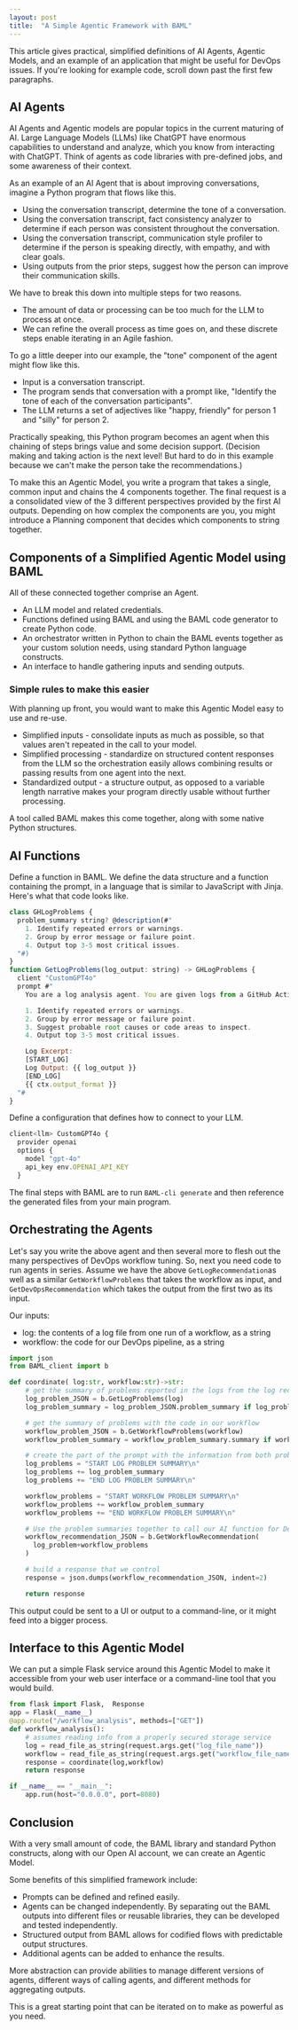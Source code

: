 ```yaml
---
layout: post
title:  "A Simple Agentic Framework with BAML"
---
```


This article gives practical, simplified definitions of AI Agents, Agentic Models, and an example of an application that might be useful for DevOps issues. If you're looking for example code, scroll down past the first few paragraphs.

## AI Agents

AI Agents and Agentic models are popular topics in the current maturing of AI. Large Language Models (LLMs) like ChatGPT have enormous capabilities to understand and analyze, which you know from interacting with ChatGPT. Think of agents as code libraries with pre-defined jobs, and some awareness of their context.

As an example of an AI Agent that is about improving conversations, imagine a Python program that flows like this.

- Using the conversation transcript, determine the tone of a conversation.
- Using the conversation transcript, fact consistency analyzer to determine if each person was consistent throughout the conversation.
- Using the conversation transcript, communication style profiler to determine if the person is speaking directly, with empathy, and with clear goals.
- Using outputs from the prior steps, suggest how the person can improve their communication skills.

We have to break this down into multiple steps for two reasons.

- The amount of data or processing can be too much for the LLM to process at once.
- We can refine the overall process as time goes on, and these discrete steps enable iterating in an Agile fashion.

To go a little deeper into our example, the "tone" component of the agent might flow like this.

- Input is a conversation transcript.
- The program sends that conversation with a prompt like, "Identify the tone of each of the conversation participants".
- The LLM returns a set of adjectives like "happy, friendly" for person 1 and "silly" for person 2. 

Practically speaking, this Python program becomes an agent when this chaining of steps brings value and some decision support. (Decision making and taking action is the next level! But hard to do in this example because we can't make the person take the recommendations.)

To make this an Agentic Model, you write a program that takes a single, common input and chains the 4 components together. The final request is a a consolidated view of the 3 different perspectives provided by the first AI outputs. Depending on how complex the components are you, you might introduce a Planning component that decides which components to string together.

## Components of a Simplified Agentic Model using BAML

All of these connected together comprise an Agent.

- An LLM model and related credentials.
- Functions defined using BAML and using the BAML code generator to create Python code.
- An orchestrator written in Python to chain the BAML events together as your custom solution needs, using standard Python language constructs.
- An interface to handle gathering inputs and sending outputs.

### Simple rules to make this easier

With planning up front, you would want to make this Agentic Model easy to use and re-use.

- Simplified inputs - consolidate inputs as much as possible, so that values aren't repeated in the call to your model.
- Simplified processing - standardize on structured content responses from the LLM so the orchestration easily allows combining results or passing results from one agent into the next.
- Standardized output - a structure output, as opposed to a variable length narrative makes your program directly usable without further processing.

A tool called BAML makes this come together, along with some native Python structures.

## AI Functions

Define a function in BAML. We define the data structure and a function containing the prompt, in a language that is similar to JavaScript with Jinja. Here's what that code looks like.

```javascript
class GHLogProblems {
  problem_summary string? @description(#"
    1. Identify repeated errors or warnings.
    2. Group by error message or failure point.
    4. Output top 3-5 most critical issues.
  "#)
}
function GetLogProblems(log_output: string) -> GHLogProblems {
  client "CustomGPT4o"
  prompt #"
    You are a log analysis agent. You are given logs from a GitHub Action pipeline run.

    1. Identify repeated errors or warnings.
    2. Group by error message or failure point.
    3. Suggest probable root causes or code areas to inspect.
    4. Output top 3-5 most critical issues.

    Log Excerpt:
    [START_LOG]
    Log Output: {{ log_output }}
    [END_LOG]
    {{ ctx.output_format }}
  "#
}
```

Define a configuration that defines how to connect to your LLM.

```javascript
client<llm> CustomGPT4o {
  provider openai
  options {
    model "gpt-4o"
    api_key env.OPENAI_API_KEY
  }
```

The final steps with BAML are to run `BAML-cli generate` and then reference the generated files from your main program.

## Orchestrating the Agents

Let's say you write the above agent and then several more to flesh out the many perspectives of DevOps workflow tuning. So, next you need code to run agents in series. Assume we have the above `GetLogRecommendation`as well as a similar `GetWorkflowProblems` that takes the workflow as input, and `GetDevOpsRecommendation` which takes the output from the first two as its input.

Our inputs:

- log: the contents of a log file from one run of a workflow, as a string
- workflow: the code for our DevOps pipeline, as a string

```python
import json
from BAML_client import b

def coordinate( log:str, workflow:str)->str:
    # get the summary of problems reported in the logs from the log recommendation AI function
    log_problem_JSON = b.GetLogProblems(log)
    log_problem_summary = log_problem_JSON.problem_summary if log_problem_JSON.problem_summary else None

    # get the summary of problems with the code in our workflow
    workflow_problem_JSON = b.GetWorkflowProblems(workflow)
    workflow_problem_summary = workflow_problem_summary.summary if workflow_problem_summary.summary else None

    # create the part of the prompt with the information from both problem summaries
    log_problems = "START LOG PROBLEM SUMMARY\n"
    log_problems += log_problem_summary
    log_problems += "END LOG PROBLEM SUMMARY\n"

    workflow_problems = "START WORKFLOW PROBLEM SUMMARY\n"
    workflow_problems += workflow_problem_summary
    workflow_problems += "END WORKFLOW PROBLEM SUMMARY\n"

    # Use the problem summaries together to call our AI function for DevOps. This returns a summary and recommendation.
    workflow_recommendation_JSON = b.GetWorkflowRecommendation(
      log_problem+workflow_problems
    )

    # build a response that we control
    response = json.dumps(workflow_recommendation_JSON, indent=2)

    return response

```

This output could be sent to a UI or output to a command-line, or it might feed into a bigger process.

## Interface to this Agentic Model

We can put a simple Flask service around this Agentic Model to make it accessible from your web user interface or a command-line tool that you would build.

```python
from flask import Flask,  Response
app = Flask(__name__)
@app.route("/workflow_analysis", methods=["GET"])
def workflow_analysis():
    # assumes reading info from a properly secured storage service
    log = read_file_as_string(request.args.get("log_file_name"))
    workflow = read_file_as_string(request.args.get("workflow_file_name"))
    response = coordinate(log,workflow)
    return response

if __name__ == "__main__":
    app.run(host="0.0.0.0", port=8080)
```

## Conclusion

With a very small amount of code, the BAML library and standard Python constructs, along with our Open AI account, we can create an Agentic Model.

Some benefits of this simplified framework include:

- Prompts can be defined and refined easily.
- Agents can be changed independently. By separating out the BAML outputs into different files or reusable libraries, they can be developed and tested independently.
- Structured output from BAML allows for codified flows with predictable output structures.
- Additional agents can be added to enhance the results.

More abstraction can provide abilities to manage different versions of agents, different ways of calling agents, and different methods for aggregating outputs.

This is a great starting point that can be iterated on to make as powerful as you need.
